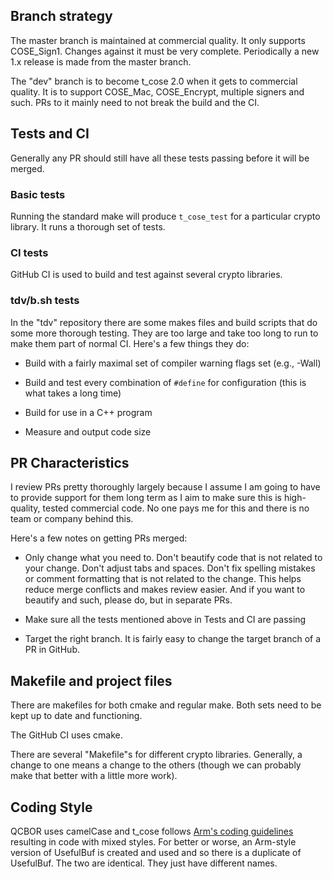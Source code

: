 ## Branch strategy

The master branch is maintained at commercial quality. It only supports
COSE_Sign1. Changes against it must be very complete. Periodically a
new 1.x release is made from the master branch.

The "dev" branch is to become t_cose 2.0 when it gets to commercial
quality. It is to support COSE_Mac, COSE_Encrypt, multiple signers and
such.  PRs to it mainly need to not break the build and the CI.


## Tests and CI

Generally any PR should still have all these tests passing before it
will be merged.

### Basic tests

Running the standard make will produce `t_cose_test` for a particular
crypto library. It runs a thorough set of tests.

### CI tests

GitHub CI is used to build and test against several crypto libraries.

### tdv/b.sh tests

In the "tdv" repository there are some makes files and build scripts
that do some more thorough testing.  They are too large and take too
long to run to make them part of normal CI. Here's a few things they
do:

* Build with a fairly maximal set of compiler warning flags set (e.g.,
  -Wall)

* Build and test every combination of `#define` for configuration (this
  is what takes a long time)

* Build for use in a C++ program

* Measure and output code size


## PR Characteristics

I review PRs pretty thoroughly largely because I assume I am going to
have to provide support for them long term as I aim to make sure this
is high-quality, tested commercial code.  No one pays me for this and
there is no team or company behind this.

Here's a few notes on getting PRs merged:

* Only change what you need to. Don't beautify code that is not
  related to your change. Don't adjust tabs and spaces. Don't fix
  spelling mistakes or comment formatting that is not related to the
  change. This helps reduce merge conflicts and makes review
  easier. And if you want to beautify and such, please do, but in
  separate PRs.

* Make sure all the tests mentioned above in Tests and CI are passing

* Target the right branch. It is fairly easy to change the target
  branch of a PR in GitHub.



## Makefile and project files

There are makefiles for both cmake and regular make. Both sets need to
be kept up to date and functioning.

The GitHub CI uses cmake.

There are several "Makefile"s for different crypto
libraries. Generally, a change to one means a change to the others
(though we can probably make that better with a little more work).


## Coding Style

QCBOR uses camelCase and t_cose follows [Arm's coding
guidelines](https://git.trustedfirmware.org/TF-M/trusted-firmware-m.git/tree/docs/contributing/coding_guide.rst)
resulting in code with mixed styles. For better or worse, an Arm-style
version of UsefulBuf is created and used and so there is a duplicate
of UsefulBuf. The two are identical. They just have different names.
